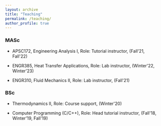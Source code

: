 ```yaml
---
layout: archive
title: "Teaching"
permalink: /teaching/
author_profile: true
---
```


### MASc
- APSC172, Engineering Analysis I, Role: Tutorial instructor, (Fall'21, Fall'22)

- ENGR385, Heat Transfer Applications, Role: Lab instructor, (Winter'22, Winter'23)

- ENGR310, Fluid Mechanics II, Role: Lab instructor, (Fall'21)

### BSc
- Thermodynamics II, Role: Course support, (Winter'20)

- Computer Programming (C/C++), Role: Head tutorial instructor, (Fall'18, Winter'19, Fall'19)
